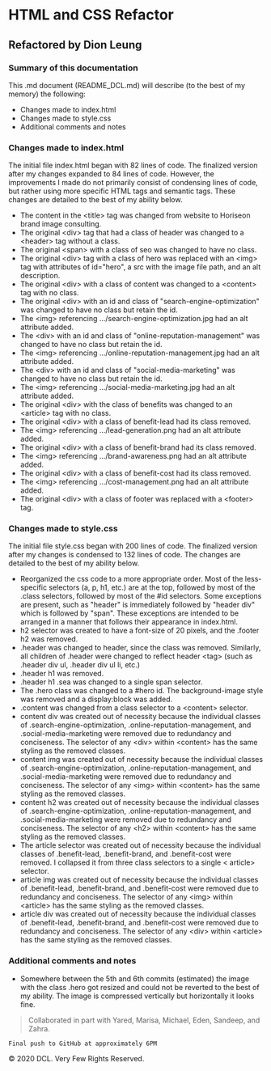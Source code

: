 # HTML and CSS Refactor

## Refactored by Dion Leung

### Summary of this documentation

This .md document (README_DCL.md) will describe (to the best of my memory) the following: 
* Changes made to index.html 
* Changes made to style.css
* Additional comments and notes

### Changes made to index.html

The initial file index.html began with 82 lines of code. The finalized version after my changes expanded to 84 lines of code. However, the improvements I made do not primarily consist of condensing lines of code, but rather using more specific HTML tags and semantic tags. These changes are detailed to the best of my ability below.
* The content in the &lt;title&gt; tag was changed from website to Horiseon brand image consulting.
* The original &lt;div&gt; tag that had a class of header was changed to a &lt;header&gt; tag without a class.
* The original &lt;span&gt; with a class of seo was changed to have no class.
* The original &lt;div&gt; tag with a class of hero was replaced with an &lt;img&gt; tag with attributes of id="hero", a src with the image file path, and an alt description.
* The original &lt;div&gt; with a class of content was changed to a &lt;content&gt; tag with no class.
* The original &lt;div&gt; with an id and class of "search-engine-optimization" was changed to have no class but retain the id.
* The &lt;img&gt; referencing .../search-engine-optimization.jpg had an alt attribute added.
* The &lt;div&gt; with an id and class of "online-reputation-management" was changed to have no class but retain the id.
* The &lt;img&gt; referencing .../online-reputation-management.jpg had an alt attribute added.
* The &lt;div&gt; with an id and class of "social-media-marketing" was changed to have no class but retain the id.
* The &lt;img&gt; referencing .../social-media-marketing.jpg had an alt attribute added.
* The original &lt;div&gt; with the class of benefits was changed to an &lt;article&gt; tag with no class.
* The original &lt;div&gt; with a class of benefit-lead had its class removed.
* The &lt;img&gt; referencing .../lead-generation.png had an alt attribute added.
* The original &lt;div&gt; with a class of benefit-brand had its class removed.
* The &lt;img&gt; referencing .../brand-awareness.png had an alt attribute added.
* The original &lt;div&gt; with a class of benefit-cost had its class removed.
* The &lt;img&gt; referencing .../cost-management.png had an alt attribute added.
* The original &lt;div&gt; with a class of footer was replaced with a &lt;footer&gt; tag.

### Changes made to style.css

The initial file style.css began with 200 lines of code. The finalized version after my changes is condensed to 132 lines of code. The changes are detailed to the best of my ability below.
* Reorganized the css code to a more appropriate order. Most of the less-specific selectors (a, p, h1, etc.) are at the top, followed by most of the .class selectors, followed by most of the #id selectors. Some exceptions are present, such as "header" is immediately followed by "header div" which is followed by "span". These exceptions are intended to be arranged in a manner that follows their appearance in index.html.
* h2 selector was created to have a font-size of 20 pixels, and the .footer h2 was removed.
* .header was changed to header, since the class was removed. Similarly, all children of .header were changed to reflect header &lt;tag&gt; (such as .header div ul, .header div ul li, etc.)
* .header h1 was removed.
* .header h1 .sea was changed to a single span selector.
* The .hero class was changed to a #hero id. The background-image style was removed and a display:block was added.
* .content was changed from a class selector to a &lt;content&gt; selector.
* content div was created out of necessity because the individual classes of .search-engine-optimization, .online-reputation-management, and .social-media-marketing were removed due to redundancy and conciseness. The selector of any &lt;div&gt; within &lt;content&gt; has the same styling as the removed classes.
* content img was created out of necessity because the individual classes of .search-engine-optimization, .online-reputation-management, and .social-media-marketing were removed due to redundancy and conciseness. The selector of any &lt;img&gt; within &lt;content&gt; has the same styling as the removed classes.
* content h2 was created out of necessity because the individual classes of .search-engine-optimization, .online-reputation-management, and .social-media-marketing were removed due to redundancy and conciseness. The selector of any &lt;h2&gt; within &lt;content&gt; has the same styling as the removed classes.
* The article selector was created out of necessity because the individual classes of .benefit-lead, .benefit-brand, and .benefit-cost were removed. I collapsed it from three class selectors to a single &lt; article&gt; selector.
* article img was created out of necessity because the individual classes of .benefit-lead, .benefit-brand, and .benefit-cost were removed due to redundancy and conciseness. The selector of any &lt;img&gt; within &lt;article&gt; has the same styling as the removed classes.
* article div was created out of necessity because the individual classes of .benefit-lead, .benefit-brand, and .benefit-cost were removed due to redundancy and conciseness. The selector of any &lt;div&gt; within &lt;article&gt; has the same styling as the removed classes.

### Additional comments and notes

* Somewhere between the 5th and 6th commits (estimated) the image with the class .hero got resized and could not be reverted to the best of my ability. The image is compressed vertically but horizontally it looks fine.

> Collaborated in part with Yared, Marisa, Michael, Eden, Sandeep, and Zahra.

```
Final push to GitHub at approximately 6PM
```

© 2020 DCL. Very Few Rights Reserved.
